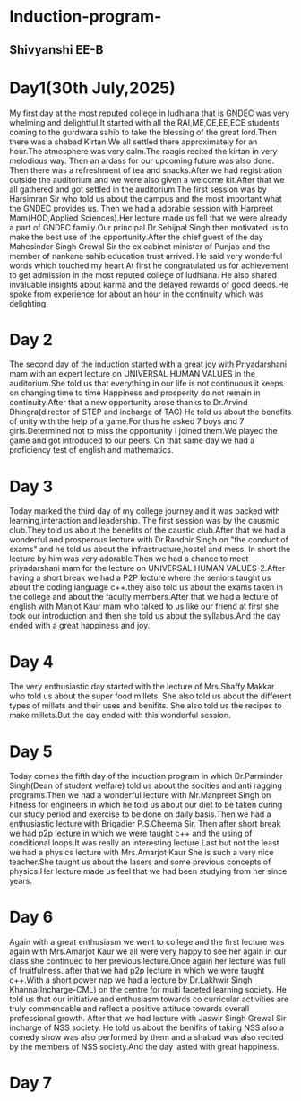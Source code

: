 # Induction-program-
## Shivyanshi EE-B
# Day1(30th July,2025)
My first day at the most reputed college in ludhiana that is GNDEC was very whelming and delightful.It started with all the RAI,ME,CE,EE,ECE students coming to the gurdwara sahib to take the blessing of the great lord.Then there was a shabad Kirtan.We all settled there approximately for an hour.The atmosphere was very calm.The raagis recited the kirtan in very melodious way. Then an ardass for our upcoming future was also done. Then there was a refreshment of tea and snacks.After we had registration outside the auditorium and we were also given a welcome kit.After that we all gathered and got settled in the auditorium.The first session was by Harsimran Sir who told us about the campus and the most important what the GNDEC provides us. Then we had a adorable session with Harpreet Mam(HOD,Applied Sciences).Her lecture made us fell that we were already a part of GNDEC family
Our principal Dr.Sehijpal Singh then motivated us to make the best use of the opportunity.After the chief guest of the day Mahesinder Singh Grewal Sir the ex cabinet minister of Punjab and the member of nankana sahib education trust arrived. He said very wonderful words which touched my heart.At first he congratulated us for achievement to get admission in the most reputed college of ludhiana. He also shared invaluable insights about karma and the delayed rewards of good deeds.He spoke from experience for about an hour in the continuity which was delighting. 
# Day 2
The second day of the induction started with a great joy with Priyadarshani mam with an expert lecture on UNIVERSAL HUMAN VALUES in the auditorium.She told us that everything in our life is not continuous it keeps on changing time to time Happiness and prosperity do not remain in continuity.After that a new opportunity arose thanks to Dr.Arvind Dhingra(director of STEP and incharge of TAC) He told us about the benefits of unity with the help of a game.For thus he asked 7 boys and 7 girls.Determined not to miss the opportunity I joined them.We played the game and got introduced to our peers. On that same day we had a proficiency test of english and mathematics.
# Day 3
Today marked the third day of my college journey and it was packed with learning,interaction and leadership.
The first session was by the causmic club.They told us about the benefits of the caustic club.After that we had a wonderful and prosperous lecture with Dr.Randhir Singh on "the conduct of exams" and he told us about the infrastructure,hostel and mess. In short the lecture by him was very adorable.Then we had a chance to meet priyadarshani mam for the lecture on UNIVERSAL HUMAN VALUES-2.After having a short break we had a P2P lecture where the seniors taught us about the coding language c++.they also told us about the exams taken in the college and about the faculty members.After that we had a lecture of english with Manjot Kaur mam who talked to us like our friend at first she took our introduction and then she told us about the syllabus.And the day ended with a great happiness and joy.
# Day 4
The very enthusiastic day started with the lecture of Mrs.Shaffy Makkar who told us about the super food millets. She also told us about the different types of millets and their uses and benifits. She also told us the recipes to make millets.But the day ended with this wonderful session.
# Day 5
Today comes the fifth day of the induction program in which Dr.Parminder Singh(Dean of student welfare) told us about the socities and anti ragging programs.Then we had a wonderful lecture with Mr.Manpreet Singh on Fitness for engineers in which he told us about our diet to be taken during our study period and exercise to be done on daily basis.Then we had a enthusiastic lecture with Brigadier P.S.Cheema Sir. Then after short break we had p2p lecture in which we were taught c++ and the using of conditional loops.It was really an interesting lecture.Last but not the least we had a physics lecture with Mrs.Amarjot Kaur She is such a very nice teacher.She taught us about the lasers and some previous concepts of physics.Her lecture made us feel that we had been studying from her since years.
# Day 6 
Again with a great enthusiasm we went to college and the first lecture was again with Mrs.Amarjot Kaur we all were very happy to see her again in our class she continued to her previous lecture.Once again her lecture was full of fruitfulness. after that we had p2p lecture in which we were taught c++.With a short power nap we had a lecture by Dr.Lakhwir Singh Khanna(Incharge-CML) on the centre for multi faceted learning society. He told us that our initiative and enthusiasm towards co curricular activities are truly commendable and reflect a positive attitude towards overall professional growth. After that we had lecture with Jaswir Singh Grewal Sir incharge of NSS society. He told us about the benifits of taking NSS also a comedy show was also performed by them and a shabad was also recited by the members of NSS society.And the day lasted with great happiness.
# Day 7
